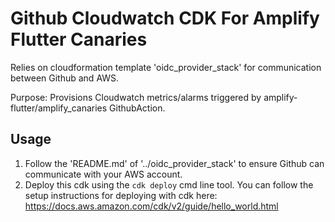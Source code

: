 # Github Cloudwatch CDK For Amplify Flutter Canaries

Relies on cloudformation template 'oidc_provider_stack' for communication between Github and AWS.

Purpose: Provisions Cloudwatch metrics/alarms triggered by amplify-flutter/amplify_canaries GithubAction.

## Usage

1. Follow the 'README.md' of '../oidc_provider_stack' to ensure Github can communicate with your AWS account.
2. Deploy this cdk using the `cdk deploy` cmd line tool.  You can follow the setup instructions for deploying with cdk here: https://docs.aws.amazon.com/cdk/v2/guide/hello_world.html
